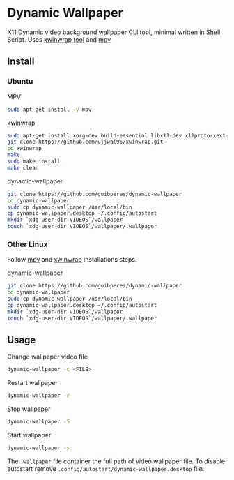 # Dynamic Wallpaper
X11 Dynamic video background wallpaper CLI tool, minimal written in Shell Script.
Uses [xwinwrap tool](https://github.com/ujjwal96/xwinwrap) and [mpv](https://mpv.io)

## Install
### Ubuntu
MPV
```sh
sudo apt-get install -y mpv
```

xwinwrap
```sh
sudo apt-get install xorg-dev build-essential libx11-dev x11proto-xext-dev libxrender-dev libxext-dev
git clone https://github.com/ujjwal96/xwinwrap.git
cd xwinwrap
make
sudo make install
make clean
```

dynamic-wallpaper
```sh
git clone https://github.com/guibperes/dynamic-wallpaper
cd dynamic-wallpaper
sudo cp dynamic-wallpaper /usr/local/bin
cp dynamic-wallpaper.desktop ~/.config/autostart
mkdir `xdg-user-dir VIDEOS`/wallpaper
touch `xdg-user-dir VIDEOS`/wallpaper/.wallpaper
```

### Other Linux
Follow [mpv](https://mpv.io/installation) and [xwinwrap](https://github.com/ujjwal96/xwinwrap) installations steps.

dynamic-wallpaper
```sh
git clone https://github.com/guibperes/dynamic-wallpaper
cd dynamic-wallpaper
sudo cp dynamic-wallpaper /usr/local/bin
cp dynamic-wallpaper.desktop ~/.config/autostart
mkdir `xdg-user-dir VIDEOS`/wallpaper
touch `xdg-user-dir VIDEOS`/wallpaper/.wallpaper
```

## Usage
Change wallpaper video file
```sh
dynamic-wallpaper -c <FILE>
```

Restart wallpaper
```sh
dynamic-wallpaper -r
```

Stop wallpaper
```sh
dynamic-wallpaper -S
```

Start wallpaper
```sh
dynamic-wallpaper -s
```
The `.wallpaper` file container the full path of video wallpaper file.
To disable autostart remove `.config/autostart/dynamic-wallpaper.desktop` file.
